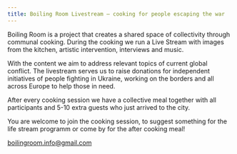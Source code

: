 ```yaml
---
title: Boiling Room Livestream – cooking for people escaping the war
---
```

Boiling Room is a project that creates a shared space of collectivity through communal cooking. During the cooking we run a Live Stream with images from the kitchen, artistic intervention, interviews and music.

With the content we aim to address relevant topics of current global conflict. The livestream serves us to raise donations for independent initiatives of people fighting in Ukraine, working on the borders and all across Europe to help those in need.

After every cooking session we have a collective meal together with all participants and 5-10 extra guests who just arrived to the city. 

You are welcome to join the cooking session, to suggest something for the life stream programm or come by for the after cooking meal!

boilingroom.info@gmail.com